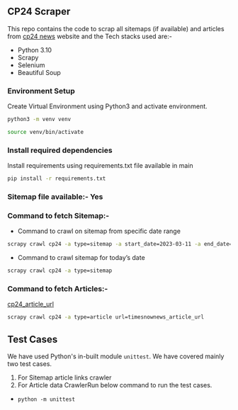 ## CP24 Scraper

This repo contains the code to scrap all sitemaps (if available) and articles from [cp24 news](https://www.cp24.com) website and the Tech stacks used are:-
-  Python 3.10
-  Scrapy 
-  Selenium
- Beautiful Soup

### Environment Setup 
 
Create Virtual Environment using Python3 and activate environment. 
```bash
python3 -m venv venv
```
```bash
source venv/bin/activate
```

### Install required dependencies

Install requirements using requirements.txt file available in main
```bash
pip install -r requirements.txt
```

### Sitemap file available:- Yes

### Command to fetch Sitemap:-
-  Command to crawl on sitemap from specific date range
```bash
scrapy crawl cp24 -a type=sitemap -a start_date=2023-03-11 -a end_date=2023-03-13
```
    
-  Command to crawl sitemap for today’s date  
```bash
scrapy crawl cp24 -a type=sitemap
```
    
### Command to fetch Articles:-
[cp24_article_url](https://www.cp24.com/news/investigation-underway-after-senior-killed-in-st-catharines-crash-police-1.6315571)
```bash
scrapy crawl cp24 -a type=article url=timesnownews_article_url
```

## Test Cases
We have used Python's in-built module `unittest`.
We have covered mainly two test cases.
1. For Sitemap article links crawler
2. For Article data CrawlerRun below command to run the test cases.
- `python -m unittest`
